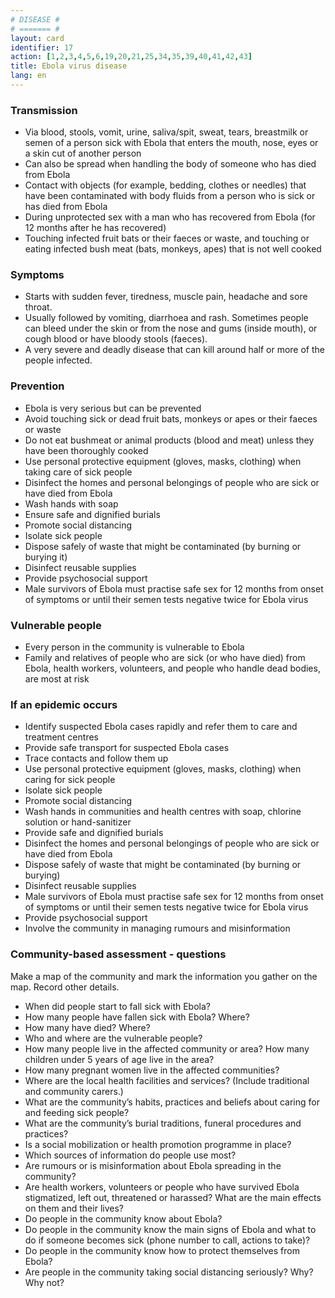```yaml
---
# DISEASE #
# ======= #
layout: card
identifier: 17
action: [1,2,3,4,5,6,19,20,21,25,34,35,39,40,41,42,43]
title: Ebola virus disease 
lang: en
---
```


### Transmission

- Via blood, stools, vomit, urine, saliva/spit, sweat, tears, breastmilk or semen of a person sick with Ebola that enters the mouth, nose, eyes or a skin cut of another person
- Can also be spread when handling the body of someone who has died from Ebola
- Contact with objects (for example, bedding, clothes or needles) that have been contaminated with body fluids from a person who is sick or has died from Ebola
- During unprotected sex with a man who has recovered from Ebola (for 12 months after he has recovered)
- Touching infected fruit bats or their faeces or waste, and touching or eating infected bush meat (bats, monkeys, apes) that is not well cooked

### Symptoms

- Starts with sudden fever, tiredness, muscle pain, headache and sore throat. 
- Usually followed by vomiting, diarrhoea and rash. Sometimes people can bleed under the skin or from the nose and gums (inside mouth), or cough blood or have bloody stools (faeces). 
- A very severe and deadly disease that can kill around half or more of the people infected.

### Prevention

- Ebola is very serious but can be prevented
- Avoid touching sick or dead fruit bats, monkeys or apes or their faeces or waste
- Do not eat bushmeat or animal products (blood and meat) unless they have been thoroughly cooked
- Use personal protective equipment (gloves, masks, clothing) when taking care of sick people
- Disinfect the homes and personal belongings of people who are sick or have died from Ebola 
- Wash hands with soap
- Ensure safe and dignified burials
- Promote social distancing
- Isolate sick people
- Dispose safely of waste that might be contaminated (by burning or burying it)
- Disinfect reusable supplies
- Provide psychosocial support 
- Male survivors of Ebola must practise safe sex for 12 months from onset of symptoms or until their semen tests negative twice for Ebola virus

### Vulnerable people

- Every person in the community is vulnerable to Ebola
- Family and relatives of people who are sick (or who have died) from Ebola, health workers, volunteers, and people who handle dead bodies, are most at risk

### If an epidemic occurs

- Identify suspected Ebola cases rapidly and refer them to care and treatment centres
- Provide safe transport for suspected Ebola cases
- Trace contacts and follow them up
- Use personal protective equipment (gloves, masks, clothing) when caring for sick people
- Isolate sick people
- Promote social distancing
- Wash hands in communities and health centres with soap, chlorine solution or hand-sanitizer
- Provide safe and dignified burials
- Disinfect the homes and personal belongings of people who are sick or have died from Ebola
- Dispose safely of waste that might be contaminated (by burning or burying)
- Disinfect reusable supplies
- Male survivors of Ebola must practise safe sex for 12 months from onset of symptoms or until their semen tests negative twice for Ebola virus
- Provide psychosocial support
-	Involve the community in managing rumours and misinformation

### Community-based assessment - questions

Make a map of the community and mark the information you gather on the map. Record other details.
- When did people start to fall sick with Ebola? 
- How many people have fallen sick with Ebola? Where? 
- How many have died? Where? 
- Who and where are the vulnerable people? 
- How many people live in the affected community or area? How many children under 5 years of age live in the area? 
- How many pregnant women live in the affected communities? 
- Where are the local health facilities and services? (Include traditional and community carers.) 
- What are the community’s habits, practices and beliefs about caring for and feeding sick people? 
- What are the community’s burial traditions, funeral procedures and practices?
- Is a social mobilization or health promotion programme in place? 
- Which sources of information do people use most? 
- Are rumours or is misinformation about Ebola spreading in the community? 
- Are health workers, volunteers or people who have survived Ebola stigmatized, left out, threatened or harassed? What are the main effects on them and their lives? 
- Do people in the community know about Ebola? 
- Do people in the community know the main signs of Ebola and what to do if someone becomes sick (phone number to call, actions to take)? 
- Do people in the community know how to protect themselves from Ebola? 
- Are people in the community taking social distancing seriously? Why? Why not?
